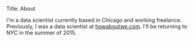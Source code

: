 Title: About

I'm a data scientist currently based in Chicago and working freelance.  Previously, I was a data scientist at [howaboutwe.com](www.howaboutwe.com). I'll be returning to NYC in the summer of 2015.